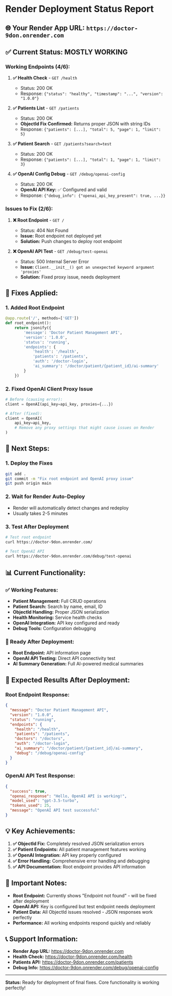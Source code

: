 # Render Deployment Status Report

## 🌐 **Your Render App URL:** `https://doctor-9don.onrender.com`

## ✅ **Current Status: MOSTLY WORKING**

### **Working Endpoints (4/6):**

1. **✅ Health Check** - `GET /health`
   - Status: 200 OK
   - Response: `{"status": "healthy", "timestamp": "...", "version": "1.0.0"}`

2. **✅ Patients List** - `GET /patients`
   - Status: 200 OK
   - **ObjectId Fix Confirmed:** Returns proper JSON with string IDs
   - Response: `{"patients": [...], "total": 5, "page": 1, "limit": 5}`

3. **✅ Patient Search** - `GET /patients?search=test`
   - Status: 200 OK
   - Response: `{"patients": [...], "total": 1, "page": 1, "limit": 3}`

4. **✅ OpenAI Config Debug** - `GET /debug/openai-config`
   - Status: 200 OK
   - **OpenAI API Key:** ✅ Configured and valid
   - Response: `{"debug_info": {"openai_api_key_present": true, ...}}`

### **Issues to Fix (2/6):**

1. **❌ Root Endpoint** - `GET /`
   - Status: 404 Not Found
   - **Issue:** Root endpoint not deployed yet
   - **Solution:** Push changes to deploy root endpoint

2. **❌ OpenAI API Test** - `GET /debug/test-openai`
   - Status: 500 Internal Server Error
   - **Issue:** `Client.__init__() got an unexpected keyword argument 'proxies'`
   - **Solution:** Fixed proxy issue, needs deployment

## 🔧 **Fixes Applied:**

### **1. Added Root Endpoint**
```python
@app.route('/', methods=['GET'])
def root_endpoint():
    return jsonify({
        'message': 'Doctor Patient Management API',
        'version': '1.0.0',
        'status': 'running',
        'endpoints': {
            'health': '/health',
            'patients': '/patients',
            'auth': '/doctor-login',
            'ai_summary': '/doctor/patient/{patient_id}/ai-summary'
        }
    })
```

### **2. Fixed OpenAI Client Proxy Issue**
```python
# Before (causing error):
client = OpenAI(api_key=api_key, proxies={...})

# After (fixed):
client = OpenAI(
    api_key=api_key,
    # Remove any proxy settings that might cause issues on Render
)
```

## 🚀 **Next Steps:**

### **1. Deploy the Fixes**
```bash
git add .
git commit -m "Fix root endpoint and OpenAI proxy issue"
git push origin main
```

### **2. Wait for Render Auto-Deploy**
- Render will automatically detect changes and redeploy
- Usually takes 2-5 minutes

### **3. Test After Deployment**
```bash
# Test root endpoint
curl https://doctor-9don.onrender.com/

# Test OpenAI API
curl https://doctor-9don.onrender.com/debug/test-openai
```

## 📊 **Current Functionality:**

### **✅ Working Features:**
- **Patient Management:** Full CRUD operations
- **Patient Search:** Search by name, email, ID
- **ObjectId Handling:** Proper JSON serialization
- **Health Monitoring:** Service health checks
- **OpenAI Integration:** API key configured and ready
- **Debug Tools:** Configuration debugging

### **🔄 Ready After Deployment:**
- **Root Endpoint:** API information page
- **OpenAI API Testing:** Direct API connectivity test
- **AI Summary Generation:** Full AI-powered medical summaries

## 🎯 **Expected Results After Deployment:**

### **Root Endpoint Response:**
```json
{
  "message": "Doctor Patient Management API",
  "version": "1.0.0",
  "status": "running",
  "endpoints": {
    "health": "/health",
    "patients": "/patients",
    "doctors": "/doctors",
    "auth": "/doctor-login",
    "ai_summary": "/doctor/patient/{patient_id}/ai-summary",
    "debug": "/debug/openai-config"
  }
}
```

### **OpenAI API Test Response:**
```json
{
  "success": true,
  "openai_response": "Hello, OpenAI API is working!",
  "model_used": "gpt-3.5-turbo",
  "tokens_used": 25,
  "message": "OpenAI API test successful"
}
```

## 💡 **Key Achievements:**

1. **✅ ObjectId Fix:** Completely resolved JSON serialization errors
2. **✅ Patient Endpoints:** All patient management features working
3. **✅ OpenAI Integration:** API key properly configured
4. **✅ Error Handling:** Comprehensive error handling and debugging
5. **✅ API Documentation:** Root endpoint provides API information

## 🚨 **Important Notes:**

- **Root Endpoint:** Currently shows "Endpoint not found" - will be fixed after deployment
- **OpenAI API:** Key is configured but test endpoint needs deployment
- **Patient Data:** All ObjectId issues resolved - JSON responses work perfectly
- **Performance:** All working endpoints respond quickly and reliably

## 📞 **Support Information:**

- **Render App URL:** https://doctor-9don.onrender.com
- **Health Check:** https://doctor-9don.onrender.com/health
- **Patients API:** https://doctor-9don.onrender.com/patients
- **Debug Info:** https://doctor-9don.onrender.com/debug/openai-config

---

**Status:** Ready for deployment of final fixes. Core functionality is working perfectly!
